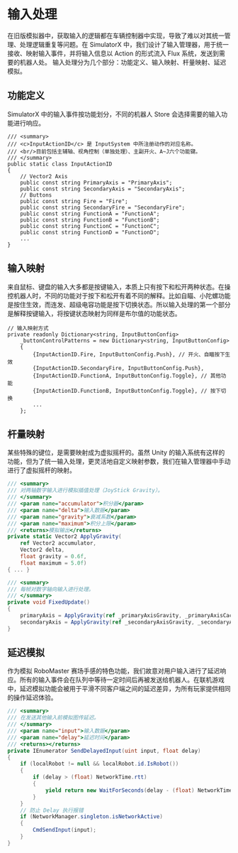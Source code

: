 # 输入处理
在旧版模拟器中，获取输入的逻辑都在车辆控制器中实现，导致了难以对其统一管理、处理逻辑重复等问题。在 SimulatorX 中，我们设计了输入管理器，用于统一接收、映射输入事件，并将输入信息以 Action 的形式流入 Flux 系统，发送到需要的机器人处。
输入处理分为几个部分：功能定义、输入映射、杆量映射、延迟模拟。
## 功能定义
SimulatorX 中的输入事件按功能划分，不同的机器人 Store 会选择需要的输入功能进行响应。
```
/// <summary>
/// <c>InputActionID</c> 是 InputSystem 中所注册动作的对应名称。
/// <br/>目前包括主辅轴、视角控制（单独处理）、主副开火、A~J六个功能键。
/// </summary>
public static class InputActionID
{
    // Vector2 Axis
    public const string PrimaryAxis = "PrimaryAxis";
    public const string SecondaryAxis = "SecondaryAxis";
    // Buttons
    public const string Fire = "Fire";
    public const string SecondaryFire = "SecondaryFire";
    public const string FunctionA = "FunctionA";
    public const string FunctionB = "FunctionB";
    public const string FunctionC = "FunctionC";
    public const string FunctionD = "FunctionD";
    ...
}
```
## 输入映射
来自鼠标、键盘的输入大多都是按键输入，本质上只有按下和松开两种状态。在操控机器人时，不同的功能对于按下和松开有着不同的解释。比如自瞄、小陀螺功能是按住生效，而连发、超级电容功能是按下切换状态。所以输入处理的第一个部分是解释按键输入，将按键状态映射为同样是布尔值的功能状态。
```
// 输入映射方式
private readonly Dictionary<string, InputButtonConfig>
    _buttonControlPatterns = new Dictionary<string, InputButtonConfig>
    {
        {InputActionID.Fire, InputButtonConfig.Push}, // 开火、自瞄按下生效
        {InputActionID.SecondaryFire, InputButtonConfig.Push},
        {InputActionID.FunctionA, InputButtonConfig.Toggle}, // 其他功能
        {InputActionID.FunctionB, InputButtonConfig.Toggle}, // 按下切换
        ...
    };
```
## 杆量映射

某些特殊的键位，是需要映射成为虚拟摇杆的。虽然 Unity 的输入系统有这样的功能，但为了统一输入处理，更灵活地自定义映射参数，我们在输入管理器中手动进行了虚拟摇杆的映射。

```c#
/// <summary>
/// 对两轴数字输入进行模拟插值处理（JoyStick Gravity）。
/// </summary>
/// <param name="accumulator">积分器</param>
/// <param name="delta">输入数据</param>
/// <param name="gravity">衰减系数</param>
/// <param name="maximum">积分上限</param>
/// <returns>模拟输出</returns>
private static Vector2 ApplyGravity(
    ref Vector2 accumulator,
    Vector2 delta,
    float gravity = 0.6f,
    float maximum = 5.0f)
{ ... }

/// <summary>
/// 每帧对数字轴向输入进行处理。
/// </summary>
private void FixedUpdate()
{
    primaryAxis = ApplyGravity(ref _primaryAxisGravity, _primaryAxisCache);
    secondaryAxis = ApplyGravity(ref _secondaryAxisGravity, _secondaryAxisCache);
}
```

## 延迟模拟

作为模拟 RoboMaster 赛场手感的特色功能，我们故意对用户输入进行了延迟响应。所有的输入事件会在队列中等待一定时间后再被发送给机器人。在联机游戏中，延迟模拟功能会被用于平滑不同客户端之间的延迟差异，为所有玩家提供相同的操作延迟体验。

```c#
/// <summary>
/// 在发送其他输入前模拟图传延迟。
/// </summary>
/// <param name="input">输入数据</param>
/// <param name="delay">延迟时间</param>
/// <returns></returns>
private IEnumerator SendDelayedInput(uint input, float delay)
{
    if (localRobot != null && localRobot.id.IsRobot())
    {
        if (delay > (float) NetworkTime.rtt)
        {
            yield return new WaitForSeconds(delay - (float) NetworkTime.rtt);
        }
    }
    // 防止 Delay 执行报错
    if (NetworkManager.singleton.isNetworkActive)
    {
        CmdSendInput(input);
    }
}
```


